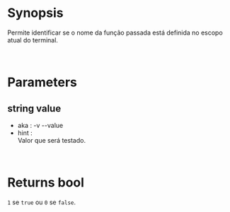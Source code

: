 # Synopsis

Permite identificar se o nome da função passada está definida no escopo atual 
do terminal.



&nbsp;

# Parameters

## string value

- aka       : -v --value
- hint      :  
  Valor que será testado.



&nbsp;

# Returns bool

`1` se `true` ou `0` se `false`.